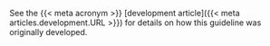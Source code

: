 See the {{< meta acronym >}} [development article]({{< meta articles.development.URL >}}) for details on how this guideline was originally developed. 

<!-- #TODO -->